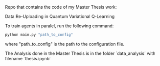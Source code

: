 Repo that contains the code of my Master Thesis work:

Data Re-Uploading in Quantum Variational Q-Learning

To train agents in paralel, run the following command:

``` python
python main.py "path_to_config"
```

where "path_to_config" is the path to the configuration file.

The Analysis done in the Master Thesis is in the folder ´data_analysis´ with filename ´thesis.ipynb´
